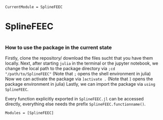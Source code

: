 ```@meta
CurrentModule = SplineFEEC
```

# SplineFEEC

```@index
```
### How to use the package in the current state
Firstly, clone the repository/ download the files sucht that you have them locally. 
Next, after starting `julia` in the terminal or the jupyter notebook, we change the local path to the package directory via
`;cd "/path/to/SplineFEEC"` (Note that `;` opens the shell environment in julia)
Now we can activate the package via `]activate .` (Note that `]` opens the package environment in julia)
Lastly, we can import the package via `using SplineFEEC`.

Every function explicitly exported in `SplineFEEC.jl` can be accessed directly, everything else needs the prefix `SplineFEEC.functionname()`. 

```@autodocs
Modules = [SplineFEEC]
```
